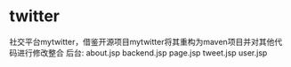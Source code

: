 # twitter
社交平台mytwitter，借鉴开源项目mytwitter将其重构为maven项目并对其他代码进行修改整合
后台: about.jsp backend.jsp page.jsp tweet.jsp user.jsp